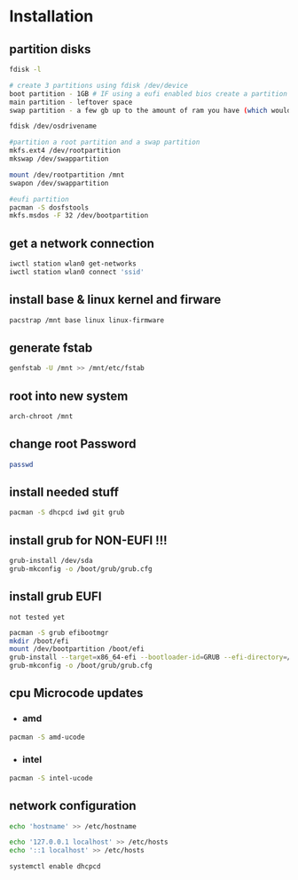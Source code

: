 # Installation

## partition disks
```bash
fdisk -l

# create 3 partitions using fdisk /dev/device
boot partition - 1GB # IF using a eufi enabled bios create a partition of about 1Gb, format this partition using FAT32
main partition - leftover space
swap partition - a few gb up to the amount of ram you have (which would be overkill)

fdisk /dev/osdrivename

#partition a root partition and a swap partition
mkfs.ext4 /dev/rootpartition
mkswap /dev/swappartition

mount /dev/rootpartition /mnt
swapon /dev/swappartition

#eufi partition
pacman -S dosfstools
mkfs.msdos -F 32 /dev/bootpartition
```

## get a network connection
```bash
iwctl station wlan0 get-networks
iwctl station wlan0 connect 'ssid'
```

## install base & linux kernel and firware
```bash
pacstrap /mnt base linux linux-firmware
```

## generate fstab 
```bash
genfstab -U /mnt >> /mnt/etc/fstab
```

## root into new system
```bash
arch-chroot /mnt
```

## change root Password
```bash
passwd
```

## install needed stuff
```bash
pacman -S dhcpcd iwd git grub
```

## install grub for NON-EUFI !!!
```bash
grub-install /dev/sda
grub-mkconfig -o /boot/grub/grub.cfg
```

## install grub EUFI
`not tested yet`
```bash
pacman -S grub efibootmgr
mkdir /boot/efi
mount /dev/bootpartition /boot/efi
grub-install --target=x86_64-efi --bootloader-id=GRUB --efi-directory=/boot/efi
grub-mkconfig -o /boot/grub/grub.cfg
```

## cpu Microcode updates
* ### amd
```bash
pacman -S amd-ucode
```
* ### intel
```bash
pacman -S intel-ucode
```

## network configuration 
```bash
echo 'hostname' >> /etc/hostname

echo '127.0.0.1 localhost' >> /etc/hosts
echo '::1 localhost' >> /etc/hosts

systemctl enable dhcpcd
```

